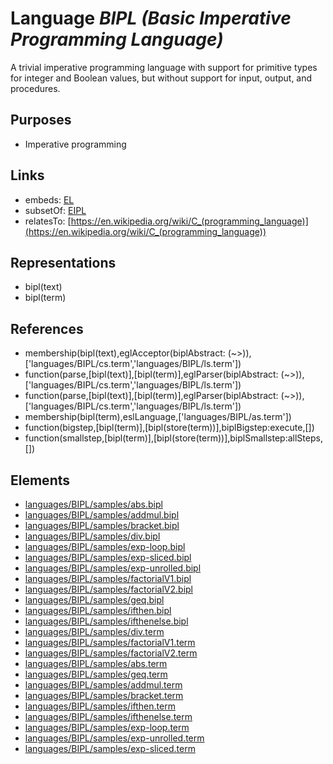 # Language _BIPL (Basic Imperative Programming Language)_
A trivial imperative programming language with support for primitive types for integer and Boolean values, but without support for input, output, and procedures.

## Purposes
* Imperative programming

## Links
* embeds: [EL](http://softlang.github.io/yas/languages/EL.html)
* subsetOf: [EIPL](http://softlang.github.io/yas/languages/EIPL.html)
* relatesTo: [https://en.wikipedia.org/wiki/C_(programming_language)](https://en.wikipedia.org/wiki/C_(programming_language))

## Representations
* bipl(text)
* bipl(term)

## References
* membership(bipl(text),eglAcceptor(biplAbstract: (~>)),['languages/BIPL/cs.term','languages/BIPL/ls.term'])
* function(parse,[bipl(text)],[bipl(term)],eglParser(biplAbstract: (~>)),['languages/BIPL/cs.term','languages/BIPL/ls.term'])
* function(parse,[bipl(text)],[bipl(term)],eglParser(biplAbstract: (~>)),['languages/BIPL/cs.term','languages/BIPL/ls.term'])
* membership(bipl(term),eslLanguage,['languages/BIPL/as.term'])
* function(bigstep,[bipl(term)],[bipl(store(term))],biplBigstep:execute,[])
* function(smallstep,[bipl(term)],[bipl(store(term))],biplSmallstep:allSteps,[])

## Elements
* [languages/BIPL/samples/abs.bipl](../../languages/BIPL/samples/abs.bipl)
* [languages/BIPL/samples/addmul.bipl](../../languages/BIPL/samples/addmul.bipl)
* [languages/BIPL/samples/bracket.bipl](../../languages/BIPL/samples/bracket.bipl)
* [languages/BIPL/samples/div.bipl](../../languages/BIPL/samples/div.bipl)
* [languages/BIPL/samples/exp-loop.bipl](../../languages/BIPL/samples/exp-loop.bipl)
* [languages/BIPL/samples/exp-sliced.bipl](../../languages/BIPL/samples/exp-sliced.bipl)
* [languages/BIPL/samples/exp-unrolled.bipl](../../languages/BIPL/samples/exp-unrolled.bipl)
* [languages/BIPL/samples/factorialV1.bipl](../../languages/BIPL/samples/factorialV1.bipl)
* [languages/BIPL/samples/factorialV2.bipl](../../languages/BIPL/samples/factorialV2.bipl)
* [languages/BIPL/samples/geq.bipl](../../languages/BIPL/samples/geq.bipl)
* [languages/BIPL/samples/ifthen.bipl](../../languages/BIPL/samples/ifthen.bipl)
* [languages/BIPL/samples/ifthenelse.bipl](../../languages/BIPL/samples/ifthenelse.bipl)
* [languages/BIPL/samples/div.term](../../languages/BIPL/samples/div.term)
* [languages/BIPL/samples/factorialV1.term](../../languages/BIPL/samples/factorialV1.term)
* [languages/BIPL/samples/factorialV2.term](../../languages/BIPL/samples/factorialV2.term)
* [languages/BIPL/samples/abs.term](../../languages/BIPL/samples/abs.term)
* [languages/BIPL/samples/geq.term](../../languages/BIPL/samples/geq.term)
* [languages/BIPL/samples/addmul.term](../../languages/BIPL/samples/addmul.term)
* [languages/BIPL/samples/bracket.term](../../languages/BIPL/samples/bracket.term)
* [languages/BIPL/samples/ifthen.term](../../languages/BIPL/samples/ifthen.term)
* [languages/BIPL/samples/ifthenelse.term](../../languages/BIPL/samples/ifthenelse.term)
* [languages/BIPL/samples/exp-loop.term](../../languages/BIPL/samples/exp-loop.term)
* [languages/BIPL/samples/exp-unrolled.term](../../languages/BIPL/samples/exp-unrolled.term)
* [languages/BIPL/samples/exp-sliced.term](../../languages/BIPL/samples/exp-sliced.term)
